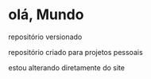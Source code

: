 # olá, Mundo
 repositório versionado

repositório criado para projetos pessoais 

estou alterando diretamente do site
